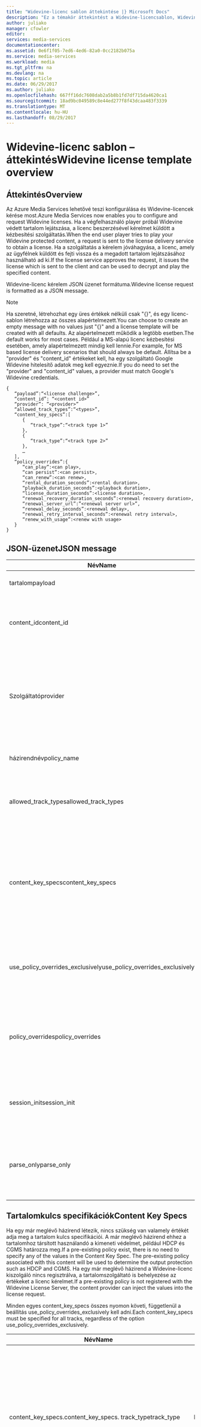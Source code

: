 ```yaml
---
title: "Widevine-licenc sablon áttekintése |} Microsoft Docs"
description: "Ez a témakör áttekintést a Widevine-licencsablon, Widevine-licencek konfigurálására használhatók."
author: juliako
manager: cfowler
editor: 
services: media-services
documentationcenter: 
ms.assetid: 0e6f1f05-7ed6-4ed6-82a0-0cc2182b075a
ms.service: media-services
ms.workload: media
ms.tgt_pltfrm: na
ms.devlang: na
ms.topic: article
ms.date: 06/29/2017
ms.author: juliako
ms.openlocfilehash: 667ff16dc7608dab2a5b8b1fd7df715da4620ca1
ms.sourcegitcommit: 18ad9bc049589c8e44ed277f8f43dcaa483f3339
ms.translationtype: MT
ms.contentlocale: hu-HU
ms.lasthandoff: 08/29/2017
---
```

# <a name="widevine-license-template-overview"></a><span data-ttu-id="b2feb-103">Widevine-licenc sablon – áttekintés</span><span class="sxs-lookup"><span data-stu-id="b2feb-103">Widevine license template overview</span></span>
## <a name="overview"></a><span data-ttu-id="b2feb-104">Áttekintés</span><span class="sxs-lookup"><span data-stu-id="b2feb-104">Overview</span></span>
<span data-ttu-id="b2feb-105">Az Azure Media Services lehetővé teszi konfigurálása és Widevine-licencek kérése most.</span><span class="sxs-lookup"><span data-stu-id="b2feb-105">Azure Media Services now enables you to configure and request Widevine licenses.</span></span> <span data-ttu-id="b2feb-106">Ha a végfelhasználó player próbál Widevine védett tartalom lejátszása, a licenc beszerzésével kérelmet küldött a kézbesítési szolgáltatás.</span><span class="sxs-lookup"><span data-stu-id="b2feb-106">When the end user player tries to play your Widevine protected content, a request is sent to the license delivery service to obtain a license.</span></span> <span data-ttu-id="b2feb-107">Ha a szolgáltatás a kérelem jóváhagyása, a licenc, amely az ügyfélnek küldött és fejti vissza és a megadott tartalom lejátszásához használható ad ki.</span><span class="sxs-lookup"><span data-stu-id="b2feb-107">If the license service approves the request, it issues the license which is sent to the client and can be used to decrypt and play the specified content.</span></span>

<span data-ttu-id="b2feb-108">Widevine-licenc kérelem JSON üzenet formátuma.</span><span class="sxs-lookup"><span data-stu-id="b2feb-108">Widevine license request is formatted as a JSON message.</span></span>  

>[!NOTE]
> <span data-ttu-id="b2feb-109">Ha szeretné, létrehozhat egy üres értékek nélküli csak "{}", és egy licenc-sablon létrehozza az összes alapértelmezett.</span><span class="sxs-lookup"><span data-stu-id="b2feb-109">You can choose to create an empty message with no values just "{}" and a license template will be created with all defaults.</span></span> <span data-ttu-id="b2feb-110">Az alapértelmezett működik a legtöbb esetben.</span><span class="sxs-lookup"><span data-stu-id="b2feb-110">The default works for most cases.</span></span> <span data-ttu-id="b2feb-111">Például a MS-alapú licenc kézbesítési esetében, amely alapértelmezett mindig kell lennie.</span><span class="sxs-lookup"><span data-stu-id="b2feb-111">For example, for MS based license delivery scenarios that should always be default.</span></span> <span data-ttu-id="b2feb-112">Állítsa be a "provider" és "content_id" értékeket kell, ha egy szolgáltató Google Widevine hitelesítő adatok meg kell egyeznie.</span><span class="sxs-lookup"><span data-stu-id="b2feb-112">If you do need to set the "provider" and "content_id" values, a provider must match Google's Widevine credentials.</span></span>

    {  
       “payload”:“<license challenge>”,
       “content_id”: “<content id>” 
       “provider”: ”<provider>”
       “allowed_track_types”:“<types>”,
       “content_key_specs”:[  
          {  
             “track_type”:“<track type 1>”
          },
          {  
             “track_type”:“<track type 2>”
          },
          …
       ],
       “policy_overrides”:{  
          “can_play”:<can play>,
          “can persist”:<can persist>,
          “can_renew”:<can renew>,
          “rental_duration_seconds”:<rental duration>,
          “playback_duration_seconds”:<playback duration>,
          “license_duration_seconds”:<license duration>,
          “renewal_recovery_duration_seconds”:<renewal recovery duration>,
          “renewal_server_url”:”<renewal server url>”,
          “renewal_delay_seconds”:<renewal delay>,
          “renewal_retry_interval_seconds”:<renewal retry interval>,
          “renew_with_usage”:<renew with usage>
       }
    }

## <a name="json-message"></a><span data-ttu-id="b2feb-113">JSON-üzenet</span><span class="sxs-lookup"><span data-stu-id="b2feb-113">JSON message</span></span>
| <span data-ttu-id="b2feb-114">Név</span><span class="sxs-lookup"><span data-stu-id="b2feb-114">Name</span></span> | <span data-ttu-id="b2feb-115">Érték</span><span class="sxs-lookup"><span data-stu-id="b2feb-115">Value</span></span> | <span data-ttu-id="b2feb-116">Leírás</span><span class="sxs-lookup"><span data-stu-id="b2feb-116">Description</span></span> |
| --- | --- | --- |
| <span data-ttu-id="b2feb-117">tartalom</span><span class="sxs-lookup"><span data-stu-id="b2feb-117">payload</span></span> |<span data-ttu-id="b2feb-118">A Base64 kódolású karakterlánc</span><span class="sxs-lookup"><span data-stu-id="b2feb-118">Base64 encoded string</span></span> |<span data-ttu-id="b2feb-119">Az ügyfelek által küldött licenc kérelem.</span><span class="sxs-lookup"><span data-stu-id="b2feb-119">The license request sent by a client.</span></span> |
| <span data-ttu-id="b2feb-120">content_id</span><span class="sxs-lookup"><span data-stu-id="b2feb-120">content_id</span></span> |<span data-ttu-id="b2feb-121">A Base64 kódolású karakterlánc</span><span class="sxs-lookup"><span data-stu-id="b2feb-121">Base64 encoded string</span></span> |<span data-ttu-id="b2feb-122">Használható KeyId(s) és a tartalom kulcsoknak az egyes content_key_specs.track_type azonosítója.</span><span class="sxs-lookup"><span data-stu-id="b2feb-122">Identifier used to derive KeyId(s) and Content Key(s) for each content_key_specs.track_type.</span></span> |
| <span data-ttu-id="b2feb-123">Szolgáltató</span><span class="sxs-lookup"><span data-stu-id="b2feb-123">provider</span></span> |<span data-ttu-id="b2feb-124">Karakterlánc</span><span class="sxs-lookup"><span data-stu-id="b2feb-124">string</span></span> |<span data-ttu-id="b2feb-125">Tartalom kulcsok és a házirendek kikereséséhez használandó.</span><span class="sxs-lookup"><span data-stu-id="b2feb-125">Used to look up content keys and policies.</span></span> <span data-ttu-id="b2feb-126">MS kulcs kézbesítési Widevine-licenc kézbesítésre használata esetén a rendszer figyelmen kívül hagyja ezt a paramétert.</span><span class="sxs-lookup"><span data-stu-id="b2feb-126">If MS key delivery is used for Widevine license delivery, this parameter is ignored.</span></span> |
| <span data-ttu-id="b2feb-127">házirendnév</span><span class="sxs-lookup"><span data-stu-id="b2feb-127">policy_name</span></span> |<span data-ttu-id="b2feb-128">Karakterlánc</span><span class="sxs-lookup"><span data-stu-id="b2feb-128">string</span></span> |<span data-ttu-id="b2feb-129">Egy korábban regisztrált házirend nevét.</span><span class="sxs-lookup"><span data-stu-id="b2feb-129">Name of a previously registered policy.</span></span> <span data-ttu-id="b2feb-130">Optional</span><span class="sxs-lookup"><span data-stu-id="b2feb-130">Optional</span></span> |
| <span data-ttu-id="b2feb-131">allowed_track_types</span><span class="sxs-lookup"><span data-stu-id="b2feb-131">allowed_track_types</span></span> |<span data-ttu-id="b2feb-132">Enum</span><span class="sxs-lookup"><span data-stu-id="b2feb-132">enum</span></span> |<span data-ttu-id="b2feb-133">SD_ONLY vagy SD_HD.</span><span class="sxs-lookup"><span data-stu-id="b2feb-133">SD_ONLY or SD_HD.</span></span> <span data-ttu-id="b2feb-134">Vezérlők, amelyek kulcsok tartalom szerepelnie kell egy licencet</span><span class="sxs-lookup"><span data-stu-id="b2feb-134">Controls which content keys should be included in a license</span></span> |
| <span data-ttu-id="b2feb-135">content_key_specs</span><span class="sxs-lookup"><span data-stu-id="b2feb-135">content_key_specs</span></span> |<span data-ttu-id="b2feb-136">a tömb JSON struktúrák, lásd: **tartalom kulcs specifikációk** alatt</span><span class="sxs-lookup"><span data-stu-id="b2feb-136">array of JSON structures, see **Content Key Specs** below</span></span> |<span data-ttu-id="b2feb-137">Egy egyeztetését megbízhatatlanná vezérlő a tartalmat a kulcsok való visszatéréshez.</span><span class="sxs-lookup"><span data-stu-id="b2feb-137">A finer grained control on what content keys to return.</span></span> <span data-ttu-id="b2feb-138">Tartalom kulcs Spec alatt talál információt.</span><span class="sxs-lookup"><span data-stu-id="b2feb-138">See Content Key Spec below for details.</span></span>  <span data-ttu-id="b2feb-139">Allowed_track_types és content_key_specs csak egy adható meg.</span><span class="sxs-lookup"><span data-stu-id="b2feb-139">Only one of allowed_track_types and content_key_specs can be specified.</span></span> |
| <span data-ttu-id="b2feb-140">use_policy_overrides_exclusively</span><span class="sxs-lookup"><span data-stu-id="b2feb-140">use_policy_overrides_exclusively</span></span> |<span data-ttu-id="b2feb-141">Logikai érték.</span><span class="sxs-lookup"><span data-stu-id="b2feb-141">boolean.</span></span> <span data-ttu-id="b2feb-142">IGAZ vagy HAMIS eredményt ad</span><span class="sxs-lookup"><span data-stu-id="b2feb-142">true or false</span></span> |<span data-ttu-id="b2feb-143">Policy_overrides által megadott házirend attribútumok használata, és hagyja el az összes korábban tárolt házirend.</span><span class="sxs-lookup"><span data-stu-id="b2feb-143">Use policy attributes specified by policy_overrides and omit all previously stored policy.</span></span> |
| <span data-ttu-id="b2feb-144">policy_overrides</span><span class="sxs-lookup"><span data-stu-id="b2feb-144">policy_overrides</span></span> |<span data-ttu-id="b2feb-145">JSON-struktúrát, lásd: **házirend felülírja** alatt</span><span class="sxs-lookup"><span data-stu-id="b2feb-145">JSON structure, see **Policy Overrides** below</span></span> |<span data-ttu-id="b2feb-146">Ez a licenc házirend beállításait.</span><span class="sxs-lookup"><span data-stu-id="b2feb-146">Policy settings for this license.</span></span>  <span data-ttu-id="b2feb-147">Abban az esetben, ha ez az eszköz egy előre definiált szabályzattal rendelkezik, a megadott értékeket fogja használni.</span><span class="sxs-lookup"><span data-stu-id="b2feb-147">In the event this asset has a pre-defined policy, these specified values will be used.</span></span> |
| <span data-ttu-id="b2feb-148">session_init</span><span class="sxs-lookup"><span data-stu-id="b2feb-148">session_init</span></span> |<span data-ttu-id="b2feb-149">JSON-struktúrát, lásd: **munkamenet inicializálási** alatt</span><span class="sxs-lookup"><span data-stu-id="b2feb-149">JSON structure, see **Session Initialization** below</span></span> |<span data-ttu-id="b2feb-150">Választható adatok kapott licencet.</span><span class="sxs-lookup"><span data-stu-id="b2feb-150">Optional data passed to license.</span></span> |
| <span data-ttu-id="b2feb-151">parse_only</span><span class="sxs-lookup"><span data-stu-id="b2feb-151">parse_only</span></span> |<span data-ttu-id="b2feb-152">Logikai érték.</span><span class="sxs-lookup"><span data-stu-id="b2feb-152">boolean.</span></span> <span data-ttu-id="b2feb-153">IGAZ vagy HAMIS eredményt ad</span><span class="sxs-lookup"><span data-stu-id="b2feb-153">true or false</span></span> |<span data-ttu-id="b2feb-154">A licenc kérelem elemzi, de licenc nem jelenik meg.</span><span class="sxs-lookup"><span data-stu-id="b2feb-154">The license request is parsed but no license is issued.</span></span> <span data-ttu-id="b2feb-155">Azonban értékek a licenc-kérelmet a válaszban visszaadott képernyő.</span><span class="sxs-lookup"><span data-stu-id="b2feb-155">However, values form the license request are returned in the response.</span></span> |

## <a name="content-key-specs"></a><span data-ttu-id="b2feb-156">Tartalomkulcs specifikációk</span><span class="sxs-lookup"><span data-stu-id="b2feb-156">Content Key Specs</span></span>
<span data-ttu-id="b2feb-157">Ha egy már meglévő házirend létezik, nincs szükség van valamely értékét adja meg a tartalom kulcs specifikációi.  A már meglévő házirend ehhez a tartalomhoz társított használandó a kimeneti védelmet, például HDCP és CGMS határozza meg.</span><span class="sxs-lookup"><span data-stu-id="b2feb-157">If a pre-existing policy exist, there is no need to specify any of the values in the Content Key Spec.  The pre-existing policy associated with this content will be used to determine the output protection such as HDCP and CGMS.</span></span>  <span data-ttu-id="b2feb-158">Ha egy már meglévő házirend a Widevine-licenc kiszolgáló nincs regisztrálva, a tartalomszolgáltató is behelyezése az értékeket a licenc kérelmet.</span><span class="sxs-lookup"><span data-stu-id="b2feb-158">If a pre-existing policy is not registered with the Widevine License Server, the content provider can inject the values into the license request.</span></span>   

<span data-ttu-id="b2feb-159">Minden egyes content_key_specs összes nyomon követi, függetlenül a beállítás use_policy_overrides_exclusively kell adni.</span><span class="sxs-lookup"><span data-stu-id="b2feb-159">Each content_key_specs must be specified for all tracks, regardless of the option use_policy_overrides_exclusively.</span></span> 

| <span data-ttu-id="b2feb-160">Név</span><span class="sxs-lookup"><span data-stu-id="b2feb-160">Name</span></span> | <span data-ttu-id="b2feb-161">Érték</span><span class="sxs-lookup"><span data-stu-id="b2feb-161">Value</span></span> | <span data-ttu-id="b2feb-162">Leírás</span><span class="sxs-lookup"><span data-stu-id="b2feb-162">Description</span></span> |
| --- | --- | --- |
| <span data-ttu-id="b2feb-163">content_key_specs.</span><span class="sxs-lookup"><span data-stu-id="b2feb-163">content_key_specs.</span></span> <span data-ttu-id="b2feb-164">track_type</span><span class="sxs-lookup"><span data-stu-id="b2feb-164">track_type</span></span> |<span data-ttu-id="b2feb-165">Karakterlánc</span><span class="sxs-lookup"><span data-stu-id="b2feb-165">string</span></span> |<span data-ttu-id="b2feb-166">Track adattípus neve.</span><span class="sxs-lookup"><span data-stu-id="b2feb-166">A track type name.</span></span> <span data-ttu-id="b2feb-167">Ha a licenc kérelem content_key_specs van beállítva, ellenőrizze, hogy minden nyomon típusokat explicit módon.</span><span class="sxs-lookup"><span data-stu-id="b2feb-167">If content_key_specs is specified in the license request, make sure to specify all track types explicitly.</span></span> <span data-ttu-id="b2feb-168">Elmulasztása eredményez hiba lejátszásához elmúlt 10 másodperc.</span><span class="sxs-lookup"><span data-stu-id="b2feb-168">Failure to do so will result in failure to playback past 10 seconds.</span></span> |
| <span data-ttu-id="b2feb-169">content_key_specs</span><span class="sxs-lookup"><span data-stu-id="b2feb-169">content_key_specs</span></span>  <br/> <span data-ttu-id="b2feb-170">security_level</span><span class="sxs-lookup"><span data-stu-id="b2feb-170">security_level</span></span> |<span data-ttu-id="b2feb-171">UInt32</span><span class="sxs-lookup"><span data-stu-id="b2feb-171">uint32</span></span> |<span data-ttu-id="b2feb-172">Meghatározza a lejátszás ügyfél szolgáltatás megbízhatóságára követelményeit.</span><span class="sxs-lookup"><span data-stu-id="b2feb-172">Defines client robustness requirements for playback.</span></span> <br/> <span data-ttu-id="b2feb-173">1 - szoftveres whitebox titkosítási szükség.</span><span class="sxs-lookup"><span data-stu-id="b2feb-173">1 - Software-based whitebox crypto is required.</span></span> <br/> <span data-ttu-id="b2feb-174">2 - szoftver titkosítási és egy rejtjelezett dekóder szükség.</span><span class="sxs-lookup"><span data-stu-id="b2feb-174">2 - Software crypto and an obfuscated decoder is required.</span></span> <br/> <span data-ttu-id="b2feb-175">3 - a hardveres biztonsági megbízható végrehajtási környezetekben a kulcsokat tárol, és a titkosítási műveleteket kell elvégezni.</span><span class="sxs-lookup"><span data-stu-id="b2feb-175">3 - The key material and crypto operations must be performed within a hardware backed trusted execution environment.</span></span> <br/> <span data-ttu-id="b2feb-176">4 – a titkosítás és a tartalom dekódolási hardver megbízható végrehajtási biztonsági környezetben kell végrehajtani.</span><span class="sxs-lookup"><span data-stu-id="b2feb-176">4 - The crypto and decoding of content must be performed within a hardware backed trusted execution environment.</span></span>  <br/> <span data-ttu-id="b2feb-177">5 - a titkosítási, dekódolási és az adathordozó (tömörített és tömörítetlen) összes kezelési hardver megbízható végrehajtási biztonsági környezetben kell kezelni.</span><span class="sxs-lookup"><span data-stu-id="b2feb-177">5 - The crypto, decoding and all handling of the media (compressed and uncompressed) must be handled within a hardware backed trusted execution environment.</span></span> |
| <span data-ttu-id="b2feb-178">content_key_specs</span><span class="sxs-lookup"><span data-stu-id="b2feb-178">content_key_specs</span></span> <br/> <span data-ttu-id="b2feb-179">required_output_protection.hDC</span><span class="sxs-lookup"><span data-stu-id="b2feb-179">required_output_protection.hdc</span></span> |<span data-ttu-id="b2feb-180">karakterlánc - egyikét: HDCP_NONE, HDCP_V1, HDCP_V2</span><span class="sxs-lookup"><span data-stu-id="b2feb-180">string - one of: HDCP_NONE, HDCP_V1, HDCP_V2</span></span> |<span data-ttu-id="b2feb-181">Azt jelzi, hogy szükség van-e a HDCP</span><span class="sxs-lookup"><span data-stu-id="b2feb-181">Indicates whether HDCP is require</span></span> |
| <span data-ttu-id="b2feb-182">content_key_specs</span><span class="sxs-lookup"><span data-stu-id="b2feb-182">content_key_specs</span></span> <br/><span data-ttu-id="b2feb-183">kulcs</span><span class="sxs-lookup"><span data-stu-id="b2feb-183">key</span></span> |<span data-ttu-id="b2feb-184">a Base64</span><span class="sxs-lookup"><span data-stu-id="b2feb-184">Base64</span></span> <br/><span data-ttu-id="b2feb-185">kódolású karakterlánc</span><span class="sxs-lookup"><span data-stu-id="b2feb-185">encoded string</span></span> |<span data-ttu-id="b2feb-186">Az a szám használandó tartalomkulcsot. Ha meg van adva, a track_type vagy key_id megadása kötelező.</span><span class="sxs-lookup"><span data-stu-id="b2feb-186">Content key to use for this track. If specified, the track_type or key_id is required.</span></span>  <span data-ttu-id="b2feb-187">Ez a beállítás lehetővé teszi, hogy a tartalomszolgáltató szúrjon a tartalomkulcsot a track ahelyett, hogy a Widevine licenckiszolgáló létrehozni, vagy keresési kulcs.</span><span class="sxs-lookup"><span data-stu-id="b2feb-187">This option allows the content provider to inject the content key for this track instead of letting Widevine license server generate or lookup a key.</span></span> |
| <span data-ttu-id="b2feb-188">content_key_specs.key_id</span><span class="sxs-lookup"><span data-stu-id="b2feb-188">content_key_specs.key_id</span></span> |<span data-ttu-id="b2feb-189">Base64 kódolású karakterlánc bináris, 16 bájt</span><span class="sxs-lookup"><span data-stu-id="b2feb-189">Base64 encoded string  binary, 16 bytes</span></span> |<span data-ttu-id="b2feb-190">A kulcs egyedi azonosítója.</span><span class="sxs-lookup"><span data-stu-id="b2feb-190">Unique identifier for the key.</span></span> |

## <a name="policy-overrides"></a><span data-ttu-id="b2feb-191">Házirend felülbírálása</span><span class="sxs-lookup"><span data-stu-id="b2feb-191">Policy Overrides</span></span>
| <span data-ttu-id="b2feb-192">Név</span><span class="sxs-lookup"><span data-stu-id="b2feb-192">Name</span></span> | <span data-ttu-id="b2feb-193">Érték</span><span class="sxs-lookup"><span data-stu-id="b2feb-193">Value</span></span> | <span data-ttu-id="b2feb-194">Leírás</span><span class="sxs-lookup"><span data-stu-id="b2feb-194">Description</span></span> |
| --- | --- | --- |
| <span data-ttu-id="b2feb-195">policy_overrides.</span><span class="sxs-lookup"><span data-stu-id="b2feb-195">policy_overrides.</span></span> <span data-ttu-id="b2feb-196">can_play</span><span class="sxs-lookup"><span data-stu-id="b2feb-196">can_play</span></span> |<span data-ttu-id="b2feb-197">Logikai érték.</span><span class="sxs-lookup"><span data-stu-id="b2feb-197">boolean.</span></span> <span data-ttu-id="b2feb-198">IGAZ vagy HAMIS eredményt ad</span><span class="sxs-lookup"><span data-stu-id="b2feb-198">true or false</span></span> |<span data-ttu-id="b2feb-199">Azt jelzi, hogy a tartalom lejátszását engedélyezett.</span><span class="sxs-lookup"><span data-stu-id="b2feb-199">Indicates that playback of the content is allowed.</span></span> <span data-ttu-id="b2feb-200">Alapértelmezett értéke false.</span><span class="sxs-lookup"><span data-stu-id="b2feb-200">Default is false.</span></span> |
| <span data-ttu-id="b2feb-201">policy_overrides.</span><span class="sxs-lookup"><span data-stu-id="b2feb-201">policy_overrides.</span></span> <span data-ttu-id="b2feb-202">can_persist</span><span class="sxs-lookup"><span data-stu-id="b2feb-202">can_persist</span></span> |<span data-ttu-id="b2feb-203">Logikai érték.</span><span class="sxs-lookup"><span data-stu-id="b2feb-203">boolean.</span></span> <span data-ttu-id="b2feb-204">IGAZ vagy HAMIS eredményt ad</span><span class="sxs-lookup"><span data-stu-id="b2feb-204">true or false</span></span> |<span data-ttu-id="b2feb-205">Azt jelzi, hogy a licenc előfordulhat, hogy sikerült-e megőrizni a nem felejtő kapcsolat nélküli használatra.</span><span class="sxs-lookup"><span data-stu-id="b2feb-205">Indicates that the license may be persisted to non-volatile storage for offline use.</span></span> <span data-ttu-id="b2feb-206">Alapértelmezett értéke false.</span><span class="sxs-lookup"><span data-stu-id="b2feb-206">Default is false.</span></span> |
| <span data-ttu-id="b2feb-207">policy_overrides.</span><span class="sxs-lookup"><span data-stu-id="b2feb-207">policy_overrides.</span></span> <span data-ttu-id="b2feb-208">can_renew</span><span class="sxs-lookup"><span data-stu-id="b2feb-208">can_renew</span></span> |<span data-ttu-id="b2feb-209">logikai változó értéke IGAZ vagy HAMIS eredményt ad</span><span class="sxs-lookup"><span data-stu-id="b2feb-209">boolean true or false</span></span> |<span data-ttu-id="b2feb-210">Azt jelzi, hogy ez a licenc megújítása.</span><span class="sxs-lookup"><span data-stu-id="b2feb-210">Indicates that renewal of this license is allowed.</span></span> <span data-ttu-id="b2feb-211">Amennyiben az értéke igaz, a licenc időtartama szívverés lehet kiterjeszteni.</span><span class="sxs-lookup"><span data-stu-id="b2feb-211">If true, the duration of the license can be extended by heartbeat.</span></span> <span data-ttu-id="b2feb-212">Alapértelmezett értéke false.</span><span class="sxs-lookup"><span data-stu-id="b2feb-212">Default is false.</span></span> |
| <span data-ttu-id="b2feb-213">policy_overrides.</span><span class="sxs-lookup"><span data-stu-id="b2feb-213">policy_overrides.</span></span> <span data-ttu-id="b2feb-214">license_duration_seconds</span><span class="sxs-lookup"><span data-stu-id="b2feb-214">license_duration_seconds</span></span> |<span data-ttu-id="b2feb-215">Int64</span><span class="sxs-lookup"><span data-stu-id="b2feb-215">int64</span></span> |<span data-ttu-id="b2feb-216">Azt jelzi, hogy az adott licenccsoport időablakot.</span><span class="sxs-lookup"><span data-stu-id="b2feb-216">Indicates the time window for this specific license.</span></span> <span data-ttu-id="b2feb-217">A 0 érték azt jelzi, hogy nincs-e korlát időtartama.</span><span class="sxs-lookup"><span data-stu-id="b2feb-217">A value of 0 indicates that there is no limit to the duration.</span></span> <span data-ttu-id="b2feb-218">Alapértelmezett érték 0.</span><span class="sxs-lookup"><span data-stu-id="b2feb-218">Default is 0.</span></span> |
| <span data-ttu-id="b2feb-219">policy_overrides.</span><span class="sxs-lookup"><span data-stu-id="b2feb-219">policy_overrides.</span></span> <span data-ttu-id="b2feb-220">rental_duration_seconds</span><span class="sxs-lookup"><span data-stu-id="b2feb-220">rental_duration_seconds</span></span> |<span data-ttu-id="b2feb-221">Int64</span><span class="sxs-lookup"><span data-stu-id="b2feb-221">int64</span></span> |<span data-ttu-id="b2feb-222">Azt jelzi, a időszak, amíg a lejátszás engedélyezett.</span><span class="sxs-lookup"><span data-stu-id="b2feb-222">Indicates the time window while playback is permitted.</span></span> <span data-ttu-id="b2feb-223">A 0 érték azt jelzi, hogy nincs-e korlát időtartama.</span><span class="sxs-lookup"><span data-stu-id="b2feb-223">A value of 0 indicates that there is no limit to the duration.</span></span> <span data-ttu-id="b2feb-224">Alapértelmezett érték 0.</span><span class="sxs-lookup"><span data-stu-id="b2feb-224">Default is 0.</span></span> |
| <span data-ttu-id="b2feb-225">policy_overrides.</span><span class="sxs-lookup"><span data-stu-id="b2feb-225">policy_overrides.</span></span> <span data-ttu-id="b2feb-226">playback_duration_seconds</span><span class="sxs-lookup"><span data-stu-id="b2feb-226">playback_duration_seconds</span></span> |<span data-ttu-id="b2feb-227">Int64</span><span class="sxs-lookup"><span data-stu-id="b2feb-227">int64</span></span> |<span data-ttu-id="b2feb-228">Az idő után a lejátszás elindítása a licenc időtartama belül megtekintése ablak.</span><span class="sxs-lookup"><span data-stu-id="b2feb-228">The viewing window of time once playback starts within the license duration.</span></span> <span data-ttu-id="b2feb-229">A 0 érték azt jelzi, hogy nincs-e korlát időtartama.</span><span class="sxs-lookup"><span data-stu-id="b2feb-229">A value of 0 indicates that there is no limit to the duration.</span></span> <span data-ttu-id="b2feb-230">Alapértelmezett érték 0.</span><span class="sxs-lookup"><span data-stu-id="b2feb-230">Default is 0.</span></span> |
| <span data-ttu-id="b2feb-231">policy_overrides.</span><span class="sxs-lookup"><span data-stu-id="b2feb-231">policy_overrides.</span></span> <span data-ttu-id="b2feb-232">renewal_server_url</span><span class="sxs-lookup"><span data-stu-id="b2feb-232">renewal_server_url</span></span> |<span data-ttu-id="b2feb-233">Karakterlánc</span><span class="sxs-lookup"><span data-stu-id="b2feb-233">string</span></span> |<span data-ttu-id="b2feb-234">Ez a licenc vonatkozó összes szívverés (megújítási) kell arra, hogy a megadott URL-cím.</span><span class="sxs-lookup"><span data-stu-id="b2feb-234">All heartbeat (renewal) requests for this license shall be directed to the specified URL.</span></span> <span data-ttu-id="b2feb-235">Ha igaz can_renew csak használja ezt a mezőt.</span><span class="sxs-lookup"><span data-stu-id="b2feb-235">This field is only used if can_renew is true.</span></span> |
| <span data-ttu-id="b2feb-236">policy_overrides.</span><span class="sxs-lookup"><span data-stu-id="b2feb-236">policy_overrides.</span></span> <span data-ttu-id="b2feb-237">renewal_delay_seconds</span><span class="sxs-lookup"><span data-stu-id="b2feb-237">renewal_delay_seconds</span></span> |<span data-ttu-id="b2feb-238">Int64</span><span class="sxs-lookup"><span data-stu-id="b2feb-238">int64</span></span> |<span data-ttu-id="b2feb-239">Hány másodperc után license_start_time, megújítási először megkísérlése előtt.</span><span class="sxs-lookup"><span data-stu-id="b2feb-239">How many seconds after license_start_time, before renewal is first attempted.</span></span> <span data-ttu-id="b2feb-240">Ha igaz can_renew csak használja ezt a mezőt.</span><span class="sxs-lookup"><span data-stu-id="b2feb-240">This field is only used if can_renew is true.</span></span> <span data-ttu-id="b2feb-241">Alapértelmezett érték a 0</span><span class="sxs-lookup"><span data-stu-id="b2feb-241">Default is 0</span></span> |
| <span data-ttu-id="b2feb-242">policy_overrides.</span><span class="sxs-lookup"><span data-stu-id="b2feb-242">policy_overrides.</span></span> <span data-ttu-id="b2feb-243">renewal_retry_interval_seconds</span><span class="sxs-lookup"><span data-stu-id="b2feb-243">renewal_retry_interval_seconds</span></span> |<span data-ttu-id="b2feb-244">Int64</span><span class="sxs-lookup"><span data-stu-id="b2feb-244">int64</span></span> |<span data-ttu-id="b2feb-245">Adja meg a késleltetés között további licenc megújítási kérelmeket, hiba esetén.</span><span class="sxs-lookup"><span data-stu-id="b2feb-245">Specifies the delay in seconds between subsequent license renewal requests, in case of failure.</span></span> <span data-ttu-id="b2feb-246">Ha igaz can_renew csak használja ezt a mezőt.</span><span class="sxs-lookup"><span data-stu-id="b2feb-246">This field is only used if can_renew is true.</span></span> |
| <span data-ttu-id="b2feb-247">policy_overrides.</span><span class="sxs-lookup"><span data-stu-id="b2feb-247">policy_overrides.</span></span> <span data-ttu-id="b2feb-248">renewal_recovery_duration_seconds</span><span class="sxs-lookup"><span data-stu-id="b2feb-248">renewal_recovery_duration_seconds</span></span> |<span data-ttu-id="b2feb-249">Int64</span><span class="sxs-lookup"><span data-stu-id="b2feb-249">int64</span></span> |<span data-ttu-id="b2feb-250">Az ablak az időt, amelyben a lejátszás lehet folytatni, amíg a megújítási időtartama a licenckiszolgáló megkísérelt, de sikertelen, mert a háttérrendszer problémáit.</span><span class="sxs-lookup"><span data-stu-id="b2feb-250">The window of time, in which playback is allowed to continue while renewal is attempted, yet unsuccessful due to backend problems with the license server.</span></span> <span data-ttu-id="b2feb-251">A 0 érték azt jelzi, hogy nincs-e korlát időtartama.</span><span class="sxs-lookup"><span data-stu-id="b2feb-251">A value of 0 indicates that there is no limit to the duration.</span></span> <span data-ttu-id="b2feb-252">Ha igaz can_renew csak használja ezt a mezőt.</span><span class="sxs-lookup"><span data-stu-id="b2feb-252">This field is only used if can_renew is true.</span></span> |
| <span data-ttu-id="b2feb-253">policy_overrides.</span><span class="sxs-lookup"><span data-stu-id="b2feb-253">policy_overrides.</span></span> <span data-ttu-id="b2feb-254">renew_with_usage</span><span class="sxs-lookup"><span data-stu-id="b2feb-254">renew_with_usage</span></span> |<span data-ttu-id="b2feb-255">logikai változó értéke IGAZ vagy HAMIS eredményt ad</span><span class="sxs-lookup"><span data-stu-id="b2feb-255">boolean true or false</span></span> |<span data-ttu-id="b2feb-256">Azt jelzi, hogy a licenc küldik a megújítási használat indításakor.</span><span class="sxs-lookup"><span data-stu-id="b2feb-256">Indicates that the license shall be sent for renewal when usage is started.</span></span> <span data-ttu-id="b2feb-257">Ha igaz can_renew csak használja ezt a mezőt.</span><span class="sxs-lookup"><span data-stu-id="b2feb-257">This field is only used if can_renew is true.</span></span> |

## <a name="session-initialization"></a><span data-ttu-id="b2feb-258">Munkamenet-inicializálása</span><span class="sxs-lookup"><span data-stu-id="b2feb-258">Session Initialization</span></span>
| <span data-ttu-id="b2feb-259">Név</span><span class="sxs-lookup"><span data-stu-id="b2feb-259">Name</span></span> | <span data-ttu-id="b2feb-260">Érték</span><span class="sxs-lookup"><span data-stu-id="b2feb-260">Value</span></span> | <span data-ttu-id="b2feb-261">Leírás</span><span class="sxs-lookup"><span data-stu-id="b2feb-261">Description</span></span> |
| --- | --- | --- |
| <span data-ttu-id="b2feb-262">provider_session_token</span><span class="sxs-lookup"><span data-stu-id="b2feb-262">provider_session_token</span></span> |<span data-ttu-id="b2feb-263">A Base64 kódolású karakterlánc</span><span class="sxs-lookup"><span data-stu-id="b2feb-263">Base64 encoded string</span></span> |<span data-ttu-id="b2feb-264">A munkamenet jogkivonatából átadott vissza a licenc, és ezt követő megújításokat van jelen.</span><span class="sxs-lookup"><span data-stu-id="b2feb-264">This session token is passed back in the license and will exist in subsequent renewals.</span></span>  <span data-ttu-id="b2feb-265">A munkameneti jogkivonat nem fogja megőrizni munkamenetek túl.</span><span class="sxs-lookup"><span data-stu-id="b2feb-265">The session token will not persist beyond sessions.</span></span> |
| <span data-ttu-id="b2feb-266">provider_client_token</span><span class="sxs-lookup"><span data-stu-id="b2feb-266">provider_client_token</span></span> |<span data-ttu-id="b2feb-267">A Base64 kódolású karakterlánc</span><span class="sxs-lookup"><span data-stu-id="b2feb-267">Base64 encoded string</span></span> |<span data-ttu-id="b2feb-268">Ügyfél jogkivonatának visszaállítása a licenc válaszul küldendő.</span><span class="sxs-lookup"><span data-stu-id="b2feb-268">Client token to send back in the license response.</span></span>  <span data-ttu-id="b2feb-269">Ha a licenc kérelem ügyfél jogkivonatot tartalmaz, a rendszer figyelmen kívül hagyja ezt az értéket.</span><span class="sxs-lookup"><span data-stu-id="b2feb-269">If the license request contains a client token, this value is ignored.</span></span> <span data-ttu-id="b2feb-270">Az ügyfél jogkivonatának licenc munkamenetek túl fogja is.</span><span class="sxs-lookup"><span data-stu-id="b2feb-270">The client token will persist beyond license sessions.</span></span> |
| <span data-ttu-id="b2feb-271">override_provider_client_token</span><span class="sxs-lookup"><span data-stu-id="b2feb-271">override_provider_client_token</span></span> |<span data-ttu-id="b2feb-272">Logikai érték.</span><span class="sxs-lookup"><span data-stu-id="b2feb-272">boolean.</span></span> <span data-ttu-id="b2feb-273">IGAZ vagy HAMIS eredményt ad</span><span class="sxs-lookup"><span data-stu-id="b2feb-273">true or false</span></span> |<span data-ttu-id="b2feb-274">Ha hamis, valamint a licenc kérelem olyan ügyfél-jogkivonatot tartalmaz, akkor is, ha egy ügyfél jogkivonatának volt megadva, ez a struktúra a használja a jogkivonatot a kérelemből.</span><span class="sxs-lookup"><span data-stu-id="b2feb-274">If false and the license request contains a client token, use the token from the request even if a client token was specified in this structure.</span></span>  <span data-ttu-id="b2feb-275">Igaz értéke esetén mindig használja a lexikális elem van megadva a struktúrában.</span><span class="sxs-lookup"><span data-stu-id="b2feb-275">If true, always use the token specified in this structure.</span></span> |

## <a name="configure-your-widevine-licenses-using-net-types"></a><span data-ttu-id="b2feb-276">A .NET-típus használatával Widevine-licencek konfigurálása</span><span class="sxs-lookup"><span data-stu-id="b2feb-276">Configure your Widevine licenses using .NET types</span></span>
<span data-ttu-id="b2feb-277">A Media Services .NET API-k, amelyek lehetővé teszik a Widevine-licencek konfigurálása biztosít.</span><span class="sxs-lookup"><span data-stu-id="b2feb-277">Media Services provides .NET APIs that let you configure your Widevine licenses.</span></span> 

### <a name="classes-as-defined-in-the-media-services-net-sdk"></a><span data-ttu-id="b2feb-278">A Media Services .NET SDK osztályok</span><span class="sxs-lookup"><span data-stu-id="b2feb-278">Classes as defined in the Media Services .NET SDK</span></span>
<span data-ttu-id="b2feb-279">Az alábbiakban a következő típusú definíciókat.</span><span class="sxs-lookup"><span data-stu-id="b2feb-279">The following are the definitions of these types.</span></span>

    public class WidevineMessage
    {
        public WidevineMessage();

        [JsonProperty(NullValueHandling = NullValueHandling.Ignore)]
        public AllowedTrackTypes? allowed_track_types { get; set; }
        [JsonProperty(NullValueHandling = NullValueHandling.Ignore)]
        public ContentKeySpecs[] content_key_specs { get; set; }
        [JsonProperty(NullValueHandling = NullValueHandling.Ignore)]
        public object policy_overrides { get; set; }
    }

    [JsonConverter(typeof(StringEnumConverter))]
    public enum AllowedTrackTypes
    {
        SD_ONLY = 0,
        SD_HD = 1
    }
    public class ContentKeySpecs
    {
        public ContentKeySpecs();

        [JsonProperty(NullValueHandling = NullValueHandling.Ignore)]
        public string key_id { get; set; }
        [JsonProperty(NullValueHandling = NullValueHandling.Ignore)]
        public RequiredOutputProtection required_output_protection { get; set; }
        [JsonProperty(NullValueHandling = NullValueHandling.Ignore)]
        public int? security_level { get; set; }
        [JsonProperty(NullValueHandling = NullValueHandling.Ignore)]
        public string track_type { get; set; }
    }

    public class RequiredOutputProtection
    {
        public RequiredOutputProtection();

        public Hdcp hdcp { get; set; }
    }

    [JsonConverter(typeof(StringEnumConverter))]
    public enum Hdcp
    {
        HDCP_NONE = 0,
        HDCP_V1 = 1,
        HDCP_V2 = 2
    }

### <a name="example"></a><span data-ttu-id="b2feb-280">Példa</span><span class="sxs-lookup"><span data-stu-id="b2feb-280">Example</span></span>
<span data-ttu-id="b2feb-281">A következő példa bemutatja, hogyan egy egyszerű Widevine-licenc konfigurálása a .NET API-k segítségével.</span><span class="sxs-lookup"><span data-stu-id="b2feb-281">The following example shows how to use .NET APIs to configure  a simple Widevine license.</span></span>

    private static string ConfigureWidevineLicenseTemplate()
    {
        var template = new WidevineMessage
        {
            allowed_track_types = AllowedTrackTypes.SD_HD,
            content_key_specs = new[]
            {
                new ContentKeySpecs
                {
                    required_output_protection = new RequiredOutputProtection { hdcp = Hdcp.HDCP_NONE},
                    security_level = 1,
                    track_type = "SD"
                }
            },
            policy_overrides = new
            {
                can_play = true,
                can_persist = true,
                can_renew = false
            }
        };

        string configuration = JsonConvert.SerializeObject(template);
        return configuration;
    }


## <a name="media-services-learning-paths"></a><span data-ttu-id="b2feb-282">Media Services képzési tervek</span><span class="sxs-lookup"><span data-stu-id="b2feb-282">Media Services learning paths</span></span>
[!INCLUDE [media-services-learning-paths-include](../../includes/media-services-learning-paths-include.md)]

## <a name="provide-feedback"></a><span data-ttu-id="b2feb-283">Visszajelzés küldése</span><span class="sxs-lookup"><span data-stu-id="b2feb-283">Provide feedback</span></span>
[!INCLUDE [media-services-user-voice-include](../../includes/media-services-user-voice-include.md)]

## <a name="see-also"></a><span data-ttu-id="b2feb-284">Lásd még:</span><span class="sxs-lookup"><span data-stu-id="b2feb-284">See also</span></span>
[<span data-ttu-id="b2feb-285">PlayReady és/vagy Widevine Dynamic Common Encryption használatával</span><span class="sxs-lookup"><span data-stu-id="b2feb-285">Using PlayReady and/or Widevine Dynamic Common Encryption</span></span>](media-services-protect-with-drm.md)

